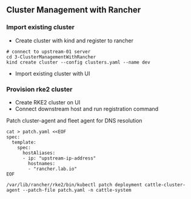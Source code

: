 ## Cluster Management with Rancher

### Import existing cluster

- Create cluster with kind and register to rancher
```
# connect to upstream-01 server
cd 3-ClusterManagementWithRancher
kind create cluster --config clusters.yaml --name dev
```

- Import existing cluster with UI

### Provision rke2 cluster

- Create RKE2 cluster on UI
- Connect downstream host and run registration command

Patch cluster-agent and fleet agent for DNS resolution
``````
cat > patch.yaml <<EOF
spec:
  template:
    spec:
      hostAliases:
      - ip: "upstream-ip-address" 
        hostnames: 
        - "rancher.lab.io"
EOF

/var/lib/rancher/rke2/bin/kubectl patch deployment cattle-cluster-agent --patch-file patch.yaml -n cattle-system
``````


